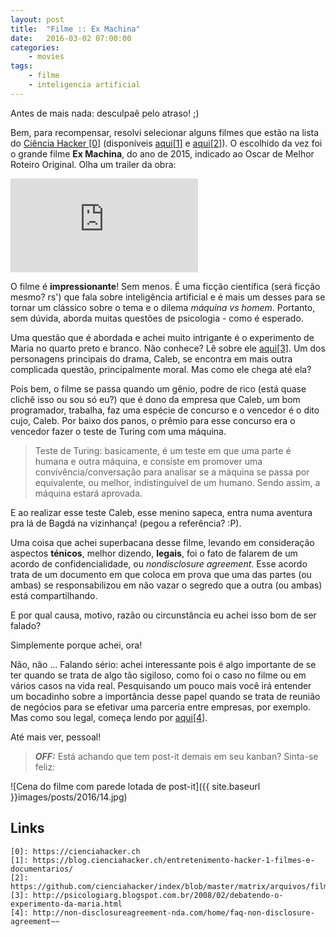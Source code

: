 ```yaml
---
layout: post
title:	"Filme :: Ex Machina"
date:	2016-03-02 07:00:00
categories:
    - movies
tags:
    - filme
    - inteligencia artificial
---
```


Antes de mais nada: desculpaê pelo atraso! ;)

Bem, para recompensar, resolvi selecionar alguns filmes que estão na lista do [Ciência Hacker \[0\]][0] (disponíveis [aqui\[1\]][1] e [aqui\[2\]][2]). O escolhido da vez foi o grande filme **Ex Machina**, do ano de 2015, indicado ao Oscar de Melhor Roteiro Original. Olha um trailer da obra:

<iframe src="https://www.youtube.com/embed/EoQuVnKhxaM" frameborder="0" allowfullscreen></iframe>

O filme é **impressionante**! Sem menos. É uma ficção científica (será ficção mesmo? rs') que fala sobre inteligência artificial e é mais um desses para se tornar um clássico sobre o tema e o dilema *máquina vs homem*. Portanto, sem dúvida, aborda muitas questões de psicologia - como é esperado. 

Uma questão que é abordada e achei muito intrigante é o experimento de Maria no quarto preto e branco. Não conhece? Lê sobre ele [aqui\[3\]][3]. Um dos personagens principais do drama, Caleb, se encontra em mais outra complicada questão, principalmente moral. Mas como ele chega até ela?

Pois bem, o filme se passa quando um gênio, podre de rico (está quase clichê isso ou sou só eu?) que é dono da empresa que Caleb, um bom programador, trabalha, faz uma espécie de concurso e o vencedor é o dito cujo, Caleb. Por baixo dos panos, o prêmio para esse concurso era o vencedor fazer o teste de Turing com uma máquina.

> Teste de Turing: basicamente, é um teste em que uma parte é humana e outra máquina, e consiste em promover uma convivência/conversação para analisar se a máquina se passa por equivalente, ou melhor, indistinguível de um humano. Sendo assim, a máquina estará aprovada.

E ao realizar esse teste Caleb, esse menino sapeca, entra numa aventura pra lá de Bagdá na vizinhança! (pegou a referência? :P).

Uma coisa que achei superbacana desse filme, levando em consideração aspectos **ténicos**, melhor dizendo, **legais**, foi o fato de falarem de um acordo de confidencialidade, ou *nondisclosure agreement*. Esse acordo trata de um documento em que coloca em prova que uma das partes (ou ambas) se responsabilizou em não vazar o segredo que a outra (ou ambas) está compartilhando.

E por qual causa, motivo, razão ou circunstância eu achei isso bom de ser falado?

Simplemente porque achei, ora!

Não, não ... Falando sério: achei interessante pois é algo importante de se ter quando se trata de algo tão sigiloso, como foi o caso no filme ou em vários casos na vida real. Pesquisando um pouco mais você irá entender um bocadinho sobre a importância desse papel quando se trata de reunião de negócios para se efetivar uma parceria entre empresas, por exemplo. Mas como sou legal, começa lendo por [aqui\[4\]][4].

Até mais ver, pessoal!

> ***OFF:*** Está achando que tem post-it demais em seu kanban? Sinta-se feliz:

![Cena do filme com parede lotada de post-it]({{ site.baseurl }}images/posts/2016/14.jpg)

## Links

~~~
[0]: https://cienciahacker.ch
[1]: https://blog.cienciahacker.ch/entretenimento-hacker-1-filmes-e-documentarios/
[2]: https://github.com/cienciahacker/index/blob/master/matrix/arquivos/filmes.md
[3]: http://psicologiarg.blogspot.com.br/2008/02/debatendo-o-experimento-da-maria.html
[4]: http://non-disclosureagreement-nda.com/home/faq-non-disclosure-agreement~~
~~~

[0]: https://cienciahacker.ch
[1]: https://blog.cienciahacker.ch/entretenimento-hacker-1-filmes-e-documentarios/
[2]: https://github.com/cienciahacker/index/blob/master/matrix/arquivos/filmes.md
[3]: http://psicologiarg.blogspot.com.br/2008/02/debatendo-o-experimento-da-maria.html
[4]: http://non-disclosureagreement-nda.com/home/faq-non-disclosure-agreement
